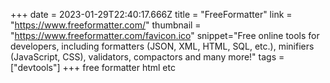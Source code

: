 +++
date = 2023-01-29T22:40:17.666Z
title = "FreeFormatter"
link = "https://www.freeformatter.com/"
thumbnail = "https://www.freeformatter.com/favicon.ico"
snippet="Free online tools for developers, including formatters (JSON, XML, HTML, SQL, etc.), minifiers (JavaScript, CSS), validators, compactors and many more!"
tags = ["devtools"]
+++
free formatter html etc
